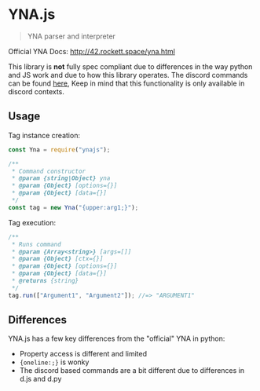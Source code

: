 # YNA.js

> YNA parser and interpreter

Official YNA Docs: <http://42.rockett.space/yna.html>

This library is **not** fully spec compliant due to differences in the way python and JS work and due to how this library operates.
The discord commands can be found [here](https://github.com/FelixRilling/lisa-bot/tree/master/lib/commands/tag), Keep in mind that this functionality is only available in discord contexts.

## Usage

Tag instance creation:

```js
const Yna = require("ynajs");

/**
 * Command constructor
 * @param {string|Object} yna
 * @param {Object} [options={}]
 * @param {Object} [data={}]
 */
const tag = new Yna("{upper:arg1;}");
```

Tag execution:

```js
/**
 * Runs command
 * @param {Array<string>} [args=[]]
 * @param {Object} [ctx={}]
 * @param {Object} [options={}]
 * @param {Object} [data={}]
 * @returns {string}
 */
tag.run(["Argument1", "Argument2"]); //=> "ARGUMENT1"
```

## Differences

YNA.js has a few key differences from the "official" YNA in python:

*   Property access is different and limited
*   `{oneline:;}` is wonky
*   The discord based commands are a bit different due to differences in d.js and d.py
